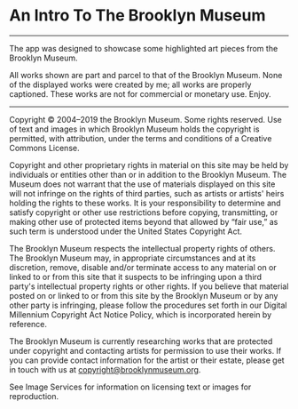 # An Intro To The Brooklyn Museum #
<hr>


The app was designed to showcase some highlighted art pieces from the Brooklyn Museum.

All works shown are part and parcel to that of the Brooklyn Museum. None of the displayed works were created by me; all works are properly captioned. These works are not for commercial or monetary use. Enjoy. 
<hr>

Copyright © 2004–2019 the Brooklyn Museum. Some rights reserved. Use of text and images in which Brooklyn Museum holds the copyright is permitted, with attribution, under the terms and conditions of a Creative Commons License.

Copyright and other proprietary rights in material on this site may be held by individuals or entities other than or in addition to the Brooklyn Museum. The Museum does not warrant that the use of materials displayed on this site will not infringe on the rights of third parties, such as artists or artists' heirs holding the rights to these works. It is your responsibility to determine and satisfy copyright or other use restrictions before copying, transmitting, or making other use of protected items beyond that allowed by “fair use,” as such term is understood under the United States Copyright Act.

The Brooklyn Museum respects the intellectual property rights of others. The Brooklyn Museum may, in appropriate circumstances and at its discretion, remove, disable and/or terminate access to any material on or linked to or from this site that it suspects to be infringing upon a third party's intellectual property rights or other rights. If you believe that material posted on or linked to or from this site by the Brooklyn Museum or by any other party is infringing, please follow the procedures set forth in our Digital Millennium Copyright Act Notice Policy, which is incorporated herein by reference.

The Brooklyn Museum is currently researching works that are protected under copyright and contacting artists for permission to use their works. If you can provide contact information for the artist or their estate, please get in touch with us at copyright@brooklynmuseum.org.

See Image Services for information on licensing text or images for reproduction.
